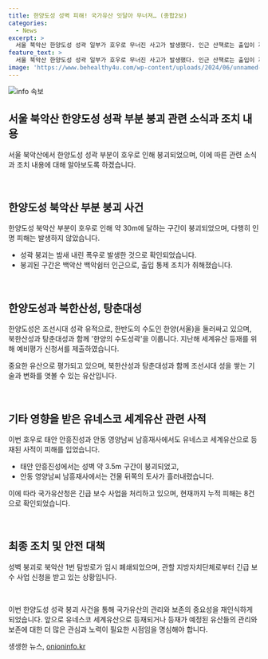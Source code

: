 ```yaml
---
title: 한양도성 성벽 피해! 국가유산 잇달아 무너져… (종합2보)
categories:
  - News
excerpt: >
  서울 북악산 한양도성 성곽 일부가 호우로 무너진 사고가 발생했다. 인근 산책로는 출입이 제한되었고, 국가유산청은 추가 피해가 없도록 순찰을 강화하고 있다. 한양도성은 조선시대 성곽 유적으로, UNESCO 세계유산 등재를 준비 중이었던 중요한 유산이다. 이에 추가 피해 예방을 위해 긴급 보수 및 조치가 진행 중이다. 해당 사고는 국가유산 전체에서 발생한 피해 중 일부에 해당하며, 현재까지 사람에게 직접적인 피해는 없었다. (150자)
feature_text: >
  서울 북악산 한양도성 성곽 일부가 호우로 무너진 사고가 발생했다. 인근 산책로는 출입이 제한되었고, 국가유산청은 추가 피해가 없도록 순찰을 강화하고 있다. 한양도성은 조선시대 성곽 유적으로, UNESCO 세계유산 등재를 준비 중이었던 중요한 유산이다. 이에 추가 피해 예방을 위해 긴급 보수 및 조치가 진행 중이다. 해당 사고는 국가유산 전체에서 발생한 피해 중 일부에 해당하며, 현재까지 사람에게 직접적인 피해는 없었다. (150자)
image: 'https://www.behealthy4u.com/wp-content/uploads/2024/06/unnamed-file.png'
---
```


<p><img src="https://www.behealthy4u.com/wp-content/uploads/2024/06/unnamed-file.png" alt="info 속보" /></p>

<h2 data-ke-size="size26">서울 북악산 한양도성 성곽 부분 붕괴 관련 소식과 조치 내용</h2>

<p>서울 북악산에서 한양도성 성곽 부분이 호우로 인해 붕괴되었으며, 이에 따른 관련 소식과 조치 내용에 대해 알아보도록 하겠습니다.</p>

<p data-ke-size="size16">&nbsp;</p>

<h2 data-ke-size="size24">한양도성 북악산 부분 붕괴 사건</h2>

<p>한양도성 북악산 부분이 호우로 인해 약 30m에 달하는 구간이 붕괴되었으며, 다행히 인명 피해는 발생하지 않았습니다.</p>

<ul>
  <li>성곽 붕괴는 밤새 내린 폭우로 발생한 것으로 확인되었습니다.</li>
  <li>붕괴된 구간은 백악산 백악쉼터 인근으로, 출입 통제 조치가 취해졌습니다.</li>
</ul>

<p data-ke-size="size16">&nbsp;</p>

<h2 data-ke-size="size24">한양도성과 북한산성, 탕춘대성</h2>

<p>한양도성은 조선시대 성곽 유적으로, 한반도의 수도인 한양(서울)을 둘러싸고 있으며, 북한산성과 탕춘대성과 함께 '한양의 수도성곽'을 이룹니다. 지난해 세계유산 등재를 위해 예비평가 신청서를 제출하였습니다.</p>

<p>중요한 유산으로 평가되고 있으며, 북한산성과 탕춘대성과 함께 조선시대 성을 쌓는 기술과 변화를 엿볼 수 있는 유산입니다.</p>

<p data-ke-size="size16">&nbsp;</p>

<h2 data-ke-size="size24">기타 영향을 받은 유네스코 세계유산 관련 사적</h2>

<p>이번 호우로 태안 안흥진성과 안동 영양남씨 남흥재사에서도 유네스코 세계유산으로 등재된 사적이 피해를 입었습니다.</p>

<ul>
  <li>태안 안흥진성에서는 성벽 약 3.5m 구간이 붕괴되었고,</li>
  <li>안동 영양남씨 남흥재사에서는 건물 뒤쪽의 토사가 흘러내렸습니다.</li>
</ul>

<p>이에 따라 국가유산청은 긴급 보수 사업을 처리하고 있으며, 현재까지 누적 피해는 8건으로 확인되었습니다. </p>

<p data-ke-size="size16">&nbsp;</p>

<h2 data-ke-size="size24">최종 조치 및 안전 대책</h2>

<p>성벽 붕괴로 북악산 1번 탐방로가 임시 폐쇄되었으며, 관할 지방자치단체로부터 긴급 보수 사업 신청을 받고 있는 상황입니다.</p>

<p data-ke-size="size16">&nbsp;</p>

<p>이번 한양도성 성곽 붕괴 사건을 통해 국가유산의 관리와 보존의 중요성을 재인식하게 되었습니다. 앞으로 유네스코 세계유산으로 등재되거나 등재가 예정된 유산들의 관리와 보존에 대한 더 많은 관심과 노력이 필요한 시점임을 명심해야 합니다.</p>
생생한 뉴스, <a href="https://onioninfo.kr" rel="dofollow">onioninfo.kr</a>


